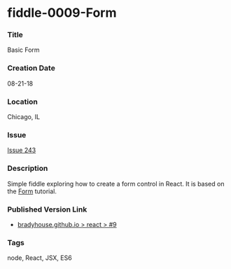 fiddle-0009-Form
======


### Title

Basic Form


### Creation Date

08-21-18


### Location

Chicago, IL


### Issue

[Issue 243](https://github.com/bradyhouse/house/issues/243)


### Description

Simple fiddle exploring how to create a form control in React. It is based on the [Form](https://reactjs.org/docs/forms.html) tutorial.


### Published Version Link

  * [bradyhouse.github.io > react > #9](http://bradyhouse.github.io/react/fiddle-0009-Form/#)


### Tags

node, React, JSX, ES6
